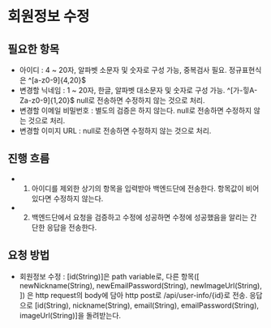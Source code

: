 # 회원정보 수정

## 필요한 항목
- 아이디 : 4 ~ 20자, 알파벳 소문자 및 숫자로 구성 가능, 중복검사 필요. 정규표현식은 ^[a-z0-9]{4,20}$
- 변경할 닉네임 : 1 ~ 20자, 한글, 알파벳 대소문자 및 숫자로 구성 가능. ^[가-힣A-Za-z0-9]{1,20}$ null로 전송하면 수정하지 않는 것으로 처리.
- 변경할 이메일 비밀번호 : 별도의 검증은 하지 않는다. null로 전송하면 수정하지 않는 것으로 처리.
- 변경할 이미지 URL : null로 전송하면 수정하지 않는 것으로 처리.

## 진행 흐름
- 1. 아이디를 제외한 상기의 항목을 입력받아 백엔드단에 전송한다. 항목값이 비어있다면 수정하지 않는다.
- 2. 백엔드단에서 요청을 검증하고 수정에 성공하면 수정에 성공했음을 알리는 간단한 응답을 전송한다.

## 요청 방법
- 회원정보 수정 : [id(String)]은 path variable로, 다른 항목([
    newNickname(String), 
    newEmailPassword(String),
    newImageUrl(String),
]) 은 http request의 body에 담아 http post로 /api/user-info/{id}로 전송. 응답으로 
    [id(String), nickname(String), email(String), emailPassword(String), imageUrl(String)]을 돌려받는다.